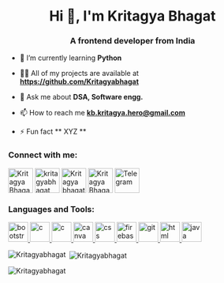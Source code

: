 ﻿<div class="container">
<h1 align="center">Hi 👋, I'm Kritagya Bhagat </h1>
<h3 align="center">A frontend developer from India</h3>

<p align="left"> </p>

- 🌱 I’m currently learning **Python**

- 👨‍💻 All of my projects are available at **https://github.com/Kritagyabhagat**

- 💬 Ask me about **DSA, Software engg.**

- 📫 How to reach me **kb.kritagya.hero@gmail.com**

- ⚡ Fun fact ** XYZ **

<h3 align="left">Connect with me:</h3>
<p align="left">
<a href="https://www.facebook.com/kritagya.bhagat.5602/" target="blank"><img align="center" src="https://img.icons8.com/fluency/240/facebook-circled.png" alt="Kritagya Bhagat" height="50" /></a>
<a href="https://www.instagram.com/kritagyabhagat/" target="blank"><img align="center" src="https://img.icons8.com/fluency/240/instagram-new.png" alt="kritagyabhagat" height="50" /></a>
<a href="https://mail.google.com/mail/u/0/?tab=rm&ogbl#inbox" target="blank"><img align="center" src="https://img.icons8.com/fluency/240/gmail-new.png" alt="Kritagya bhagat" height="50" /></a>
<a href="https://www.linkedin.com/in/kritagya-bhagat-64b4b71a4/" target="blank"><img align="center" src="https://img.icons8.com/color/48/linkedin-2--v1.png" alt="Kritagya Bhagat" height="50" /></a>
<a href="https://web.telegram.org/a/" target="blank"><img align="center" src="https://img.icons8.com/color/48/telegram-app--v1.png" alt="Telegram" height="50" /></a>
</p>
<h3 align="left">Languages and Tools:</h3>
<p align="left">
<a href="https://getbootstrap.com" target="_blank" rel="noreferrer"> <img src="https://img.icons8.com/color/48/bootstrap--v2.png" alt="bootstrap" width="40" height="40"/> </a>
<a href="https://www.cprogramming.com/" target="_blank" rel="noreferrer"> <img src="https://img.icons8.com/color/48/c-programming.png" alt="c" width="40" height="40"/> </a>
<a href="https://www.cprogramming.com/" target="_blank" rel="noreferrer"> <img src="https://img.icons8.com/fluency/240/c-plus-plus-logo.png" alt="c" width="40" height="40"/> </a>
<a href="https://www.canva.com/" target="_blank" rel="noreferrer"> <img src="https://img.icons8.com/fluency/240/canva-app.png" alt="canva" width="40" height="40"/> </a>
<a href="https://www.w3schools.com/cpp/" target="_blank" rel="noreferrer"> <img src="https://img.icons8.com/ios-filled/50/css3.png" alt="css" width="40" height="40"/> </a>
<a href="https://firebase.google.com/" target="_blank" rel="noreferrer"> <img src="https://img.icons8.com/color/48/firebase.png" alt="firebase" width="40" height="40"/> </a>
<a href="https://git-scm.com/" target="_blank" rel="noreferrer"> <img src="https://img.icons8.com/color/48/git.png" alt="git" width="40" height="40"/> </a>
<a href="https://www.w3schools.com/html/" target="_blank" rel="noreferrer"> <img src="https://img.icons8.com/ios-filled/50/000000/html-5--v1.png" alt="html" width="40" height="40"/> </a>
<a href="https://www.java.com" target="_blank" rel="noreferrer"> <img src="https://img.icons8.com/color/48/java-coffee-cup-logo--v1.png" alt="java" width="40" height="40"/></a>
</p>

<p><img align="left" src="https://github-readme-stats.vercel.app/api/top-langs?username=Kritagyabhagat&show_icons=true&locale=en&layout=compact" alt="Kritagyabhagat" /></p>
<p>&nbsp;<img align="center" src="https://github-readme-stats.vercel.app/api?username=Kritagyabhagat&show_icons=true&locale=en" alt="Kritagyabhagat" /></p>
<p><img align="center" src="https://github-readme-streak-stats.herokuapp.com/?user=Kritagyabhagat&" alt="Kritagyabhagat" /></p>